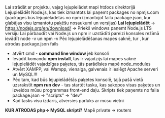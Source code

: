 Lai strādāt ar projektu, vajag lejupielādet mapi htdocs direktorijā
Lejupielādēt Node.js, kas tiek izmantots lai paņemt packages no npmjs.com (packages būs lejupielādetās no npm izmantojot failu package.json, kur glabājas visu izmantotu paķēšu nosaukumi un versijas) 
**Lai lejupielādēt** -> https://nodejs.org/en/download/  -> Priekš windows paņemt Node.js LTS versiju
Lai pārbaudīt vai Node.js un npm ir uzstādīti pareizi konsoles režīmā ievādīt node -v   un   npm -v
Pēc lejupielādēšanas mapes saknē, tur , kur atrodas package.json fails
- atvērt cmd - **command line window** jeb konsoli
- Ievādīt komandu **npm install**, tas ir vajadzījs lai mapes saknē lejupielādēt vajadzīgas paķetes, tās parādīsies mapē node_modules
- Atvērt XAMPP, vai Wampp, vienalga, galvenais ir ieslēgt Apache serveri un MySQL!!!
- Pēc tam, kad būs lejupielādētās paķetes konsolē, tajā pašā vietā uzsrakstīt **npm run dev** - tas startēt tasku, kas sakopos visas paķetes un izveidos mūsu programmas front-end daļu. Skripts tiek paņemts no faila package.json -> "scripts" -> "dev"
- Kad tasks visu izdarīs, atvērsies parlūks ar mūsu vietni

**KUR ATRODAS php-> MySQL skripti?**
Mapē private -> routers
